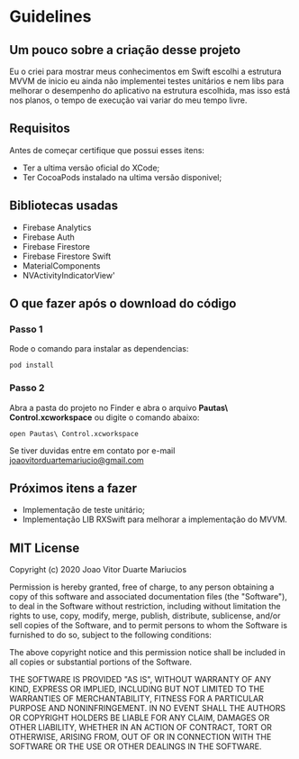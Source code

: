 # Guidelines


## Um pouco sobre a criação desse projeto 

Eu o criei para mostrar meus conhecimentos em Swift escolhi a estrutura MVVM de inicio eu ainda não implementei testes unitários e nem libs para melhorar o desempenho do aplicativo na estrutura escolhida, mas isso está nos planos, o tempo de execução vai variar do meu tempo livre.

## Requisitos 

Antes de começar certifique que possui esses itens:

- Ter a ultima versão oficial do XCode;
- Ter CocoaPods instalado na ultima versão disponivel;

## Bibliotecas usadas

- Firebase Analytics
- Firebase Auth
- Firebase Firestore
- Firebase Firestore Swift
- MaterialComponents
- NVActivityIndicatorView'


## O que fazer após o download do código

### Passo 1

Rode o comando para instalar as dependencias:

```
pod install

```

### Passo 2

Abra a pasta do projeto no Finder e abra o arquivo **Pautas\ Control.xcworkspace** ou 
digite o comando abaixo:

```
open Pautas\ Control.xcworkspace

```

Se tiver duvidas entre em contato por e-mail joaovitorduartemariucio@gmail.com

## Próximos itens a fazer

- Implementação de teste unitário;
- Implementação LIB RXSwift para melhorar a implementação do MVVM.

## MIT License

Copyright (c) 2020 Joao Vitor Duarte Mariucios

Permission is hereby granted, free of charge, to any person obtaining a copy
of this software and associated documentation files (the "Software"), to deal
in the Software without restriction, including without limitation the rights
to use, copy, modify, merge, publish, distribute, sublicense, and/or sell
copies of the Software, and to permit persons to whom the Software is
furnished to do so, subject to the following conditions:

The above copyright notice and this permission notice shall be included in all
copies or substantial portions of the Software.

THE SOFTWARE IS PROVIDED "AS IS", WITHOUT WARRANTY OF ANY KIND, EXPRESS OR
IMPLIED, INCLUDING BUT NOT LIMITED TO THE WARRANTIES OF MERCHANTABILITY,
FITNESS FOR A PARTICULAR PURPOSE AND NONINFRINGEMENT. IN NO EVENT SHALL THE
AUTHORS OR COPYRIGHT HOLDERS BE LIABLE FOR ANY CLAIM, DAMAGES OR OTHER
LIABILITY, WHETHER IN AN ACTION OF CONTRACT, TORT OR OTHERWISE, ARISING FROM,
OUT OF OR IN CONNECTION WITH THE SOFTWARE OR THE USE OR OTHER DEALINGS IN THE
SOFTWARE.
